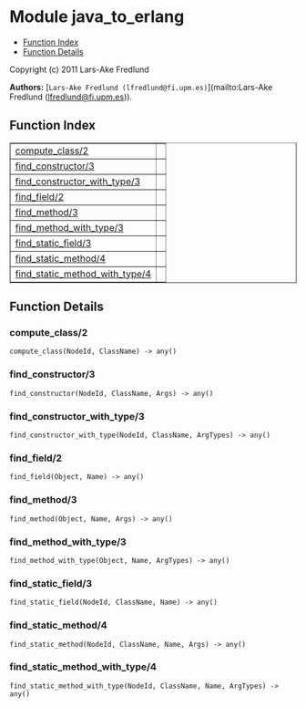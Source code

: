 

# Module java_to_erlang #
* [Function Index](#index)
* [Function Details](#functions)

Copyright (c) 2011 Lars-Ake Fredlund


__Authors:__ [`Lars-Ake Fredlund (lfredlund@fi.upm.es)`](mailto:Lars-Ake Fredlund (lfredlund@fi.upm.es)).
<a name="index"></a>

## Function Index ##


<table width="100%" border="1" cellspacing="0" cellpadding="2" summary="function index"><tr><td valign="top"><a href="#compute_class-2">compute_class/2</a></td><td></td></tr><tr><td valign="top"><a href="#find_constructor-3">find_constructor/3</a></td><td></td></tr><tr><td valign="top"><a href="#find_constructor_with_type-3">find_constructor_with_type/3</a></td><td></td></tr><tr><td valign="top"><a href="#find_field-2">find_field/2</a></td><td></td></tr><tr><td valign="top"><a href="#find_method-3">find_method/3</a></td><td></td></tr><tr><td valign="top"><a href="#find_method_with_type-3">find_method_with_type/3</a></td><td></td></tr><tr><td valign="top"><a href="#find_static_field-3">find_static_field/3</a></td><td></td></tr><tr><td valign="top"><a href="#find_static_method-4">find_static_method/4</a></td><td></td></tr><tr><td valign="top"><a href="#find_static_method_with_type-4">find_static_method_with_type/4</a></td><td></td></tr></table>


<a name="functions"></a>

## Function Details ##

<a name="compute_class-2"></a>

### compute_class/2 ###

`compute_class(NodeId, ClassName) -> any()`


<a name="find_constructor-3"></a>

### find_constructor/3 ###

`find_constructor(NodeId, ClassName, Args) -> any()`


<a name="find_constructor_with_type-3"></a>

### find_constructor_with_type/3 ###

`find_constructor_with_type(NodeId, ClassName, ArgTypes) -> any()`


<a name="find_field-2"></a>

### find_field/2 ###

`find_field(Object, Name) -> any()`


<a name="find_method-3"></a>

### find_method/3 ###

`find_method(Object, Name, Args) -> any()`


<a name="find_method_with_type-3"></a>

### find_method_with_type/3 ###

`find_method_with_type(Object, Name, ArgTypes) -> any()`


<a name="find_static_field-3"></a>

### find_static_field/3 ###

`find_static_field(NodeId, ClassName, Name) -> any()`


<a name="find_static_method-4"></a>

### find_static_method/4 ###

`find_static_method(NodeId, ClassName, Name, Args) -> any()`


<a name="find_static_method_with_type-4"></a>

### find_static_method_with_type/4 ###

`find_static_method_with_type(NodeId, ClassName, Name, ArgTypes) -> any()`


